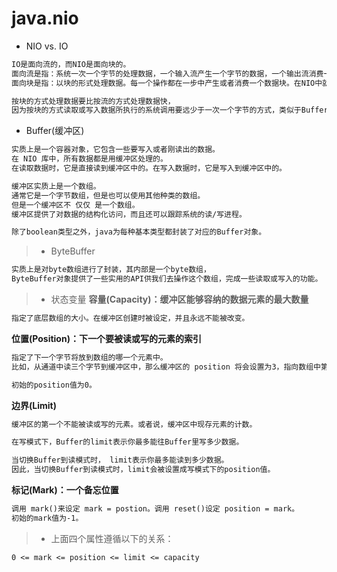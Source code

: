 # java.nio

*  NIO vs. IO
```md
IO是面向流的，而NIO是面向块的。
面向流是指：系统一次一个字节的处理数据，一个输入流产生一个字节的数据，一个输出流消费一个字节的数据。
面向块是指：以块的形式处理数据。每一个操作都在一步中产生或者消费一个数据块。在NIO中就是Buffer对象。
```
```md
按块的方式处理数据要比按流的方式处理数据快，
因为按块的方式读取或写入数据所执行的系统调用要远少于一次一个字节的方式，类似于BufferedInputStream的方式。
```

*  Buffer(缓冲区) 
```md
实质上是一个容器对象，它包含一些要写入或者刚读出的数据。
在 NIO 库中，所有数据都是用缓冲区处理的。
在读取数据时，它是直接读到缓冲区中的。在写入数据时，它是写入到缓冲区中的。
```
```md
缓冲区实质上是一个数组。
通常它是一个字节数组，但是也可以使用其他种类的数组。
但是一个缓冲区不 仅仅 是一个数组。
缓冲区提供了对数据的结构化访问，而且还可以跟踪系统的读/写进程。
```
```md
除了boolean类型之外，java为每种基本类型都封装了对应的Buffer对象。
```
> * ByteBuffer
```md
实质上是对byte数组进行了封装，其内部是一个byte数组，
ByteBuffer对象提供了一些实用的API供我们去操作这个数组，完成一些读取或写入的功能。
```
> * 状态变量
**容量(Capacity)：缓冲区能够容纳的数据元素的最大数量**
```md
指定了底层数组的大小。在缓冲区创建时被设定，并且永远不能被改变。
```
**位置(Position)：下一个要被读或写的元素的索引**
```md
指定了下一个字节将放到数组的哪一个元素中。
比如，从通道中读三个字节到缓冲区中，那么缓冲区的 position 将会设置为3，指向数组中第四个元素。

初始的position值为0。
```
**边界(Limit)**
```md
缓冲区的第一个不能被读或写的元素。或者说，缓冲区中现存元素的计数。

在写模式下，Buffer的limit表示你最多能往Buffer里写多少数据。

当切换Buffer到读模式时， limit表示你最多能读到多少数据。
因此，当切换Buffer到读模式时，limit会被设置成写模式下的position值。
```
**标记(Mark)：一个备忘位置**
```md
调用 mark()来设定 mark = postion。调用 reset()设定 position = mark。
初始的mark值为-1。
```
> * 上面四个属性遵循以下的关系：
```md
0 <= mark <= position <= limit <= capacity
```